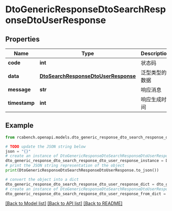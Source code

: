 # DtoGenericResponseDtoSearchResponseDtoUserResponse


## Properties

Name | Type | Description | Notes
------------ | ------------- | ------------- | -------------
**code** | **int** | 状态码 | [optional] 
**data** | [**DtoSearchResponseDtoUserResponse**](DtoSearchResponseDtoUserResponse.md) | 泛型类型的数据 | [optional] 
**message** | **str** | 响应消息 | [optional] 
**timestamp** | **int** | 响应生成时间 | [optional] 

## Example

```python
from rcabench.openapi.models.dto_generic_response_dto_search_response_dto_user_response import DtoGenericResponseDtoSearchResponseDtoUserResponse

# TODO update the JSON string below
json = "{}"
# create an instance of DtoGenericResponseDtoSearchResponseDtoUserResponse from a JSON string
dto_generic_response_dto_search_response_dto_user_response_instance = DtoGenericResponseDtoSearchResponseDtoUserResponse.from_json(json)
# print the JSON string representation of the object
print(DtoGenericResponseDtoSearchResponseDtoUserResponse.to_json())

# convert the object into a dict
dto_generic_response_dto_search_response_dto_user_response_dict = dto_generic_response_dto_search_response_dto_user_response_instance.to_dict()
# create an instance of DtoGenericResponseDtoSearchResponseDtoUserResponse from a dict
dto_generic_response_dto_search_response_dto_user_response_from_dict = DtoGenericResponseDtoSearchResponseDtoUserResponse.from_dict(dto_generic_response_dto_search_response_dto_user_response_dict)
```
[[Back to Model list]](../README.md#documentation-for-models) [[Back to API list]](../README.md#documentation-for-api-endpoints) [[Back to README]](../README.md)


